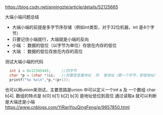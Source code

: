 https://blog.csdn.net/anningzte/article/details/52125665  

大端小端问题总结
- 大端小端的前提是多字节序存储（例如int类型，对于32位机器，int 是4个字节）
- 只要记住小端就行，大端就是小端的反向
- 小端 ： 数据的低位（以字节为单位）存放在内存的低位
- 大端 ： 数据的低位存放在内存的高位

测试大端小端的代码

```c
  int i = 0x12345445;     //四字节
  char *p = (char *)&i;   //将整型变量地址  的  首地址（第一个字节，即低地址）赋给指针p
  printf("%x %x\n",*p,*(p+1));
```

也可以用union来测试，主要思路是union 中可以定义一个int a 及 一个数组 char b[4].
数组的特点是 b[0] b[1] b[2] b[3] 是地址低位到高位
通过读取a 就可以判断是大端还是小端
https://www.cnblogs.com/YiRanYouQingFeng/p/9657850.html
